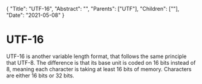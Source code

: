 {
    "Title": "UTF-16",
    "Abstract": "",
    "Parents": ["UTF"],
    "Children": [""],
    "Date": "2021-05-08"
}

# UTF-16

UTF-16 is another variable length format, that follows the same principle that UTF-8. The difference is that its base unit is coded on 16 bits instead of 8, meaning each character is taking at least 16 bits of memory. Characters are either 16 bits or 32 bits.

